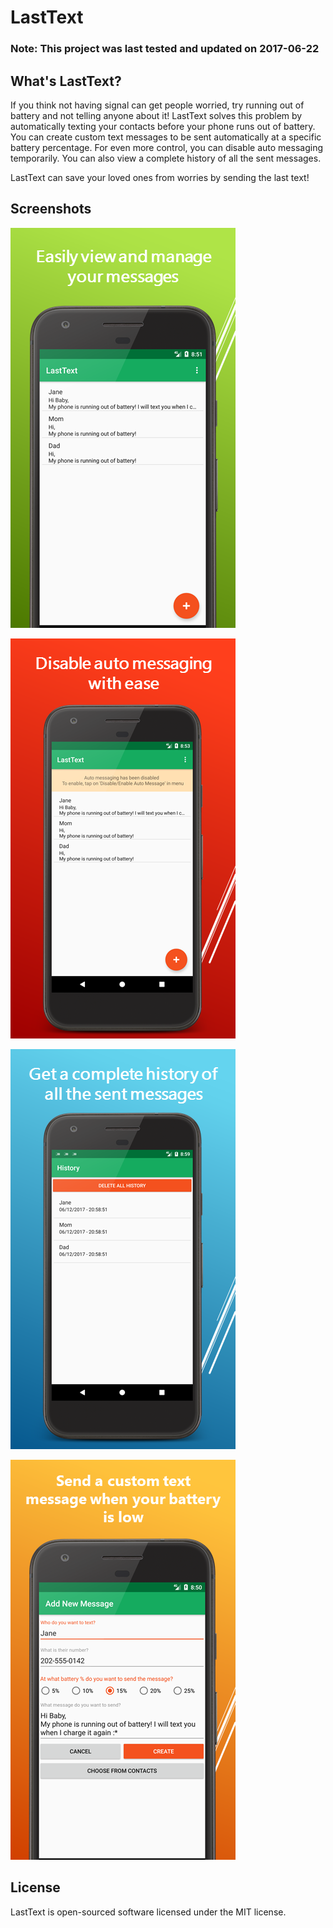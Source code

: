 # LastText

### Note: This project was last tested and updated on 2017-06-22

## What's LastText?
If you think not having signal can get people worried, try running out of battery and not telling anyone about it! LastText solves this problem by automatically texting your contacts before your phone runs out of battery. You can create custom text messages to be sent automatically at a specific battery percentage. For even more control, you can disable auto messaging temporarily. You can also view a complete history of all the sent messages. 

LastText can save your loved ones from worries by sending the last text!

## Screenshots

![Screenshot 1](screenshots/contacts_list_complete.png)

![Screenshot 1](screenshots/disabled_list_complete.png)

![Screenshot 1](screenshots/history_complete.png)

![Screenshot 1](screenshots/new_contact_complete.PNG)

## License

LastText is open-sourced software licensed under the MIT license.